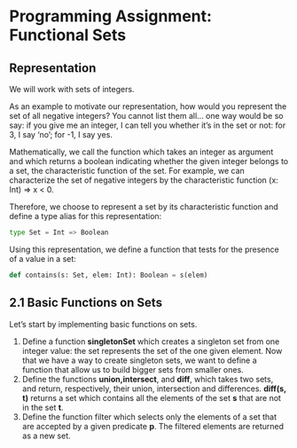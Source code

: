 # Programming Assignment: Functional Sets

## Representation

We will work with sets of integers.

As an example to motivate our representation, how would you represent the set of all negative integers? You cannot list them all… one way would be so say: if you give me an integer, I can tell you whether it’s in the set or not: for 3, I say ‘no’; for -1, I say yes.

Mathematically, we call the function which takes an integer as argument and which returns a boolean indicating whether the given integer belongs to a set, the characteristic function of the set. For example, we can characterize the set of negative integers by the characteristic function (x: Int) => x < 0.

Therefore, we choose to represent a set by its characteristic function and define a type alias for this representation:


```python
type Set = Int => Boolean
```
Using this representation, we define a function that tests for the presence of a value in a set:

```python
def contains(s: Set, elem: Int): Boolean = s(elem)
```


## 2.1 Basic Functions on Sets
Let’s start by implementing basic functions on sets.

1. Define a function **singletonSet** which creates a singleton set from one integer value: the set represents the set of the one given element. Now that we have a way to create singleton sets, we want to define a function that allow us to build bigger sets from smaller ones.
2. Define the functions **union,intersect**, and **diff**, which takes two sets, and return, respectively, their union, intersection and differences. **diff(s, t)** returns a set which contains all the elements of the set **s** that are not in the set **t**.
3. Define the function filter which selects only the elements of a set that are accepted by a given predicate **p**. The filtered elements are returned as a new set.
